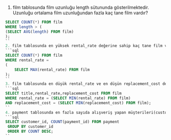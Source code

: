 1. film tablosunda film uzunluğu length sütununda gösterilmektedir. Uzunluğu ortalama film uzunluğundan fazla kaç tane film vardır?
```sql
SELECT COUNT(*) FROM film
WHERE length > (
(SELECT AVG(length) FROM film)
);
``
2. film tablosunda en yüksek rental_rate değerine sahip kaç tane film vardır?
```sql
SELECT COUNT(*) FROM film
WHERE rental_rate =
(
    SELECT MAX(rental_rate) FROM film
);
``
3. film tablosunda en düşük rental_rate ve en düşün replacement_cost değerlerine sahip filmleri sıralayınız.
```sql
SELECT title,rental_rate,replacement_cost FROM film 
WHERE rental_rate = (SELECT MIN(rental_rate) FROM film) 
AND replacement_cost = (SELECT MIN(replacement_cost) FROM film);
``
4. payment tablosunda en fazla sayıda alışveriş yapan müşterileri(customer) sıralayınız.
```sql
SELECT customer_id, COUNT(payment_id) FROM payment 
 GROUP BY customer_id
 ORDER BY COUNT DESC;
``